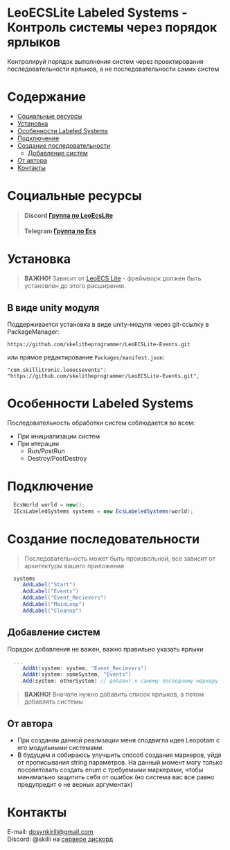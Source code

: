 # LeoECSLite Labeled Systems - Контроль системы через порядок ярлыков
Контролируй порядок выполнения систем через проектирования последовательности ярлыков, а не последовательности самих систем

# Содержание
* [Социальные ресурсы](#Социальные-ресурсы)
* [Установка](#Установка)
* [Особенности Labeled Systems](#Особенности-Labeled-Systems)
* [Подключение](#Подключение)
* [Создание последовательности](#Создание-последовательности)
  * [Добавление систем](#Добавление-систем)
* [От автора](#От-автора)
* [Контакты](#Контакты)

# Социальные ресурсы
> #### Discord [Группа по LeoEcsLite](https://discord.gg/5GZVde6)
> #### Telegram [Группа по Ecs](https://t.me/ecschat)

# Установка
> **ВАЖНО!** Зависит от [LeoECS Lite](https://github.com/Leopotam/ecslite) - фреймворк должен быть установлен до этого расширения.

## В виде unity модуля
Поддерживается установка в виде unity-модуля через git-ссылку в PackageManager:
```
https://github.com/skelitheprogrammer/LeoECSLite-Events.git
```
или прямое редактирование `Packages/manifest.json`:
```
"com.skillitronic.leoecsevents": "https://github.com/skelitheprogrammer/LeoECSLite-Events.git",
```
# Особенности Labeled Systems
Последовательность обработки систем соблюдается во всем:
* При инициализации систем
* При итерации
  * Run/PostRun
  * Destroy/PostDestroy 

# Подключение
```c#
  EcsWorld world = new();
  IEcsLabeledSystems systems = new EcsLabeledSystems(world);
```

# Создание последовательности
> Последовательность может быть произвольной, все зависит от архитектуры вашего приложения
```c#
  systems
    .AddLabel("Start")
    .AddLabel("Events")
    .AddLabel("Event_Recievers")
    .AddLabel("MainLoop")
    .AddLabel("Cleanup")
```
## Добавление систем
Порадок добавления не важен, важно правильно указать ярлыки
```c#
  ...
    .AddAt(system: system, "Event_Recievers")
    .AddAt(system: someSystem, "Events")
    .Add(system: otherSystem) // добавит к самому последнему маркеру
```
> **ВАЖНО!** Вначале нужно добавить список ярлыков, а потом добавлять системы
## От автора
- При создании данной реализации меня сподвигла идея Leopotam с его модульными системами.
- В будущем я собираюсь улучшить способ создания маркеров, уйдя от прописывания string параметров. На данный момент могу только посоветовать создать enum с требуемыми маркерами, чтобы минимально защитить себя от ошибок (но система вас все равно предупредит о не верных аргументах)

# Контакты
E-mail: dosynkirill@gmail.com </br>
Discord: @skilli на [сервере дискорд](#Социальные-ресурсы)
